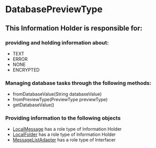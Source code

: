 # DatabasePreviewType
## This Information Holder is responsible for:
### providing and holding information about: 
* TEXT
* ERROR
* NONE
* ENCRYPTED
### Managing database tasks through the following methods:
* fromDatabaseValue(String databaseValue)
* fromPreviewType(PreviewType previewType)
* getDatabaseValue()
### Providing information to the following objects 
* [LocalMessage](../InformationHolders/LocalMessage.md) has a role type of Information Holder
* [LocalFolder](../InformationHolders/LocalFolder.md) has a role type of Information Holder
* [MessageListAdapter](../Interfacers/MessageListAdapter.md) has a role type of Interfacer

